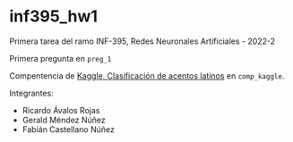 # inf395_hw1 

Primera tarea del ramo INF-395, Redes Neuronales Artificiales - 2022-2

Primera pregunta en `preg_1`

Compentencia de [Kaggle, Clasificación de acentos latinos](https://www.kaggle.com/competitions/clasificacion-de-acentos-latinos) en `comp_kaggle`.

Integrantes:

- Ricardo Ávalos Rojas
- Gerald Méndez Núñez 
- Fabián Castellano Núñez

